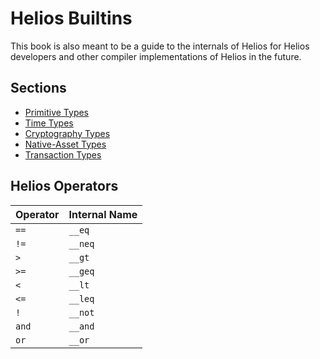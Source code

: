 # Helios Builtins

This book is also meant to be a guide to the internals of Helios for Helios developers and other compiler implementations of Helios in the future.

## Sections

- [Primitive Types](./primitive_types.md)
- [Time Types](./time_types.md)
- [Cryptography Types](./cryptography_types.md)
- [Native-Asset Types](./native-asset_types.md)
- [Transaction Types](./transaction_types.md)

## Helios Operators

| Operator | Internal Name |
| :---     | :---          |
| `==`     | `__eq`        |
| `!=`     | `__neq`       |
| `>`      | `__gt`        |
| `>=`     | `__geq`       |
| `<`      | `__lt`        |
| `<=`     | `__leq`       |
| `!`      | `__not`       |
| `and`    |  `__and`      |
| `or`     |  `__or`       |
